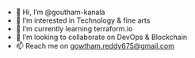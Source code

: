 - 👋 Hi, I’m @goutham-kanala
- 👀 I’m interested in Technology & fine arts
- 🌱 I’m currently learning terraform.io
- 💞️ I’m looking to collaborate on DevOps & Blockchain
- 📫 Reach me on gowtham.reddy675@gmail.com

<!---
goutham-kanala/goutham-kanala is a ✨ special ✨ repository because its `README.md` (this file) appears on your GitHub profile.
You can click the Preview link to take a look at your changes.
--->
